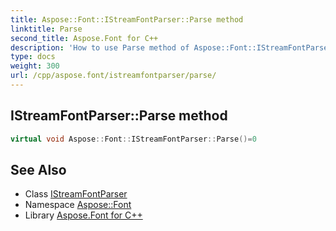```yaml
---
title: Aspose::Font::IStreamFontParser::Parse method
linktitle: Parse
second_title: Aspose.Font for C++
description: 'How to use Parse method of Aspose::Font::IStreamFontParser class in C++.'
type: docs
weight: 300
url: /cpp/aspose.font/istreamfontparser/parse/
---
```

## IStreamFontParser::Parse method




```cpp
virtual void Aspose::Font::IStreamFontParser::Parse()=0
```

## See Also

* Class [IStreamFontParser](../)
* Namespace [Aspose::Font](../../)
* Library [Aspose.Font for C++](../../../)
